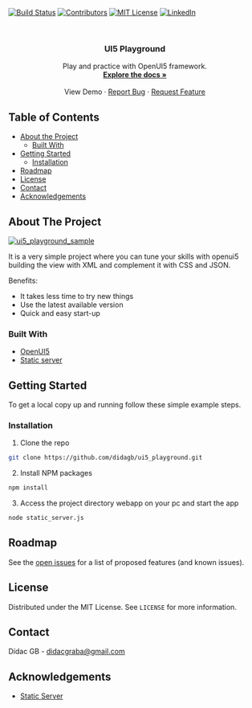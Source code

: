 <!-- PROJECT SHIELDS -->
<!--
*** I'm using markdown "reference style" links for readability.
*** Reference links are enclosed in brackets [ ] instead of parentheses ( ).
*** See the bottom of this document for the declaration of the reference variables
*** for build-url, contributors-url, etc. This is an optional, concise syntax you may use.
*** https://www.markdownguide.org/basic-syntax/#reference-style-links
-->
[![Build Status][build-shield]][build-url]
[![Contributors][contributors-shield]][contributors-url]
[![MIT License][license-shield]][license-url]
[![LinkedIn][linkedin-shield]][linkedin-url]



<!-- PROJECT LOGO -->
<br />
<p align="center">
  <h3 align="center">UI5 Playground</h3>

  <p align="center">
    Play and practice with OpenUI5 framework.
    <br />
    <a href="https://github.com/didagb/ui5_playground"><strong>Explore the docs »</strong></a>
    <br />
    <br />
    <a>View Demo</a>
    ·
    <a href="https://github.com/didagb/ui5_playground/issues">Report Bug</a>
    ·
    <a href="https://github.com/didagb/ui5_playground/issues">Request Feature</a>
  </p>
</p>


<!-- TABLE OF CONTENTS -->
## Table of Contents

* [About the Project](#about-the-project)
  * [Built With](#built-with)
* [Getting Started](#getting-started)
  * [Installation](#installation)
* [Roadmap](#roadmap)
* [License](#license)
* [Contact](#contact)
* [Acknowledgements](#acknowledgements)


<!-- ABOUT THE PROJECT -->
## About The Project

[![ui5_playground_sample][product-screenshot]](https://github.com/didagb/ui5_playground)

It is a very simple project where you can tune your skills with openui5 building the view with XML and complement it with CSS and JSON.

Benefits:
* It takes less time to try new things
* Use the latest available version
* Quick and easy start-up

### Built With
* [OpenUI5](https://openui5.hana.ondemand.com/)
* [Static server](https://github.com/htammen/static_server)

<!-- GETTING STARTED -->
## Getting Started

To get a local copy up and running follow these simple example steps.

### Installation

1. Clone the repo
```sh
git clone https://github.com/didagb/ui5_playground.git
```
2. Install NPM packages
```sh
npm install
```
3. Access the project directory webapp on your pc and start the app
```sh
node static_server.js
```

<!-- ROADMAP -->
## Roadmap

See the [open issues](https://github.com/didagb/ui5_playground/issues) for a list of proposed features (and known issues).

<!-- LICENSE -->
## License

Distributed under the MIT License. See `LICENSE` for more information.

<!-- CONTACT -->
## Contact

Dídac GB - didacgraba@gmail.com

<!-- ACKNOWLEDGEMENTS -->
## Acknowledgements
* [Static Server](https://github.com/htammen/static_server)


<!-- MARKDOWN LINKS & IMAGES -->
<!-- https://www.markdownguide.org/basic-syntax/#reference-style-links -->
[build-shield]: https://img.shields.io/badge/build-passing-brightgreen.svg?style=flat-square
[build-url]: #
[contributors-shield]: https://img.shields.io/badge/contributors-1-orange.svg?style=flat-square
[contributors-url]: https://github.com/didagb/ui5_playground/graphs/contributors
[license-shield]: https://img.shields.io/badge/license-MIT-blue.svg?style=flat-square
[license-url]: https://choosealicense.com/licenses/mit
[linkedin-shield]: https://img.shields.io/badge/-LinkedIn-black.svg?style=flat-square&logo=linkedin&colorB=555
[linkedin-url]: https://linkedin.com/in/didacgb
[product-screenshot]: https://raw.githubusercontent.com/didagb/ui5_playground/master/sample.png
